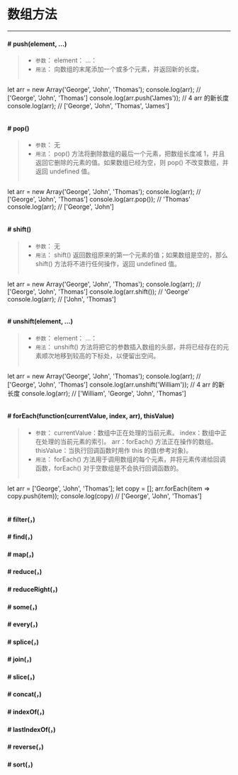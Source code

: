# 数组方法
------

#### **# push(element, ...)**
> * `参数`：
         element：
         ...：
> * `用法`：
        向数组的末尾添加一个或多个元素，并返回新的长度。
> ```javascript
let arr = new Array('George', 'John', 'Thomas');
console.log(arr);               // ['George', 'John', 'Thomas']
console.log(arr.push('James')); // 4   arr 的新长度
console.log(arr);               // ['George', 'John', 'Thomas', 'James']
> ```
#### **# pop()**
> * `参数`：
        无
> * `用法`：
        pop() 方法将删除数组的最后一个元素，把数组长度减 1，并且返回它删除的元素的值。如果数组已经为空，则 pop() 不改变数组，并返回 undefined 值。
> ```javascript
let arr = new Array('George', 'John', 'Thomas');
console.log(arr);           // ['George', 'John', 'Thomas']
console.log(arr.pop());     // 'Thomas'
console.log(arr);           // ['George', 'John']
> ```
#### **# shift()**
> * `参数`：
        无
> * `用法`：
        shift() 返回数组原来的第一个元素的值；如果数组是空的，那么 shift() 方法将不进行任何操作，返回 undefined 值。
> ```javascript
let arr = new Array('George', 'John', 'Thomas');
console.log(arr);           // ['George', 'John', 'Thomas']
console.log(arr.shift());   // 'George'
console.log(arr);           // ['John', 'Thomas']
> ```
#### **# unshift(element, ...)**
> * `参数`：
         element：
         ...：
> * `用法`：
        unshift() 方法将把它的参数插入数组的头部，并将已经存在的元素顺次地移到较高的下标处，以便留出空间。
> ```javascript
let arr = new Array('George', 'John', 'Thomas');
console.log(arr);                       // ['George', 'John', 'Thomas']
console.log(arr.unshift('William'));    // 4   arr 的新长度
console.log(arr);                       // ['William', 'George', 'John', 'Thomas']
> ```
#### **# forEach(function(currentValue, index, arr), thisValue)**
> * `参数`：
         currentValue：数组中正在处理的当前元素。
         index：数组中正在处理的当前元素的索引。
         arr：forEach() 方法正在操作的数组。
         thisValue：当执行回调函数时用作 this 的值(参考对象)。
> * `用法`：
        forEach() 方法用于调用数组的每个元素，并将元素传递给回调函数，forEach() 对于空数组是不会执行回调函数的。
> ```javascript
let arr = ['George', 'John', 'Thomas'];
let copy = [];
arr.forEach(item => copy.push(item));
console.log(copy) // ['George', 'John', 'Thomas']
> ```






#### **# filter(，)**
#### **# find(，)**
#### **# map(，)**
#### **# reduce(，)**
#### **# reduceRight(，)**
#### **# some(，)**
#### **# every(，)**
#### **# splice(，)**
#### **# join(，)**
#### **# slice(，)**
#### **# concat(，)**
#### **# indexOf(，)**
#### **# lastIndexOf(，)**
#### **# reverse(，)**
#### **# sort(，)**